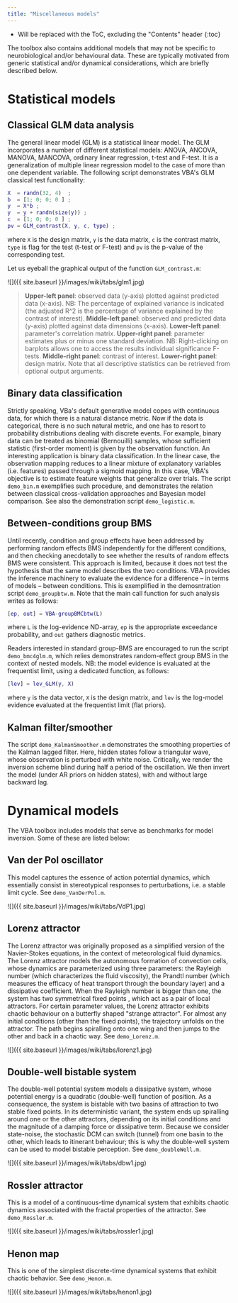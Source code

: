 ```yaml
---
title: "Miscellaneous models"
---
```

* Will be replaced with the ToC, excluding the "Contents" header
{:toc}

The toolbox also contains additional models that may not be specific to neurobiological and/or behavioural data. These are typically motivated from generic statistical and/or dynamical considerations, which are briefly described below.

# Statistical models

## Classical GLM data analysis

The general linear model (GLM) is a statistical linear model. The GLM incorporates a number of different statistical models: ANOVA, ANCOVA, MANOVA, MANCOVA, ordinary linear regression, t-test and F-test. It is a generalization of multiple linear regression model to the case of more than one dependent variable. The following script demonstrates VBA's GLM classical test functionality:

```matlab
X  = randn(32, 4)  ;
b  = [1; 0; 0; 0 ] ;
y  = X*b ;
y  = y + randn(size(y)) ;
c  = [1; 0; 0; 0 ] ;
pv = GLM_contrast(X, y, c, type) ;
```
where `X` is the design matrix, `y` is the data matrix, `c` is the contrast matrix, `type` is flag for the test (t-test or F-test) and `pv` is the p-value of the corresponding test.

Let us eyeball the graphical output of the function `GLM_contrast.m`:

![]({{ site.baseurl }}/images/wiki/tabs/glm1.jpg)

> **Upper-left panel**: observed data (y-axis) plotted against predicted data (x-axis). NB: The percentage of explained variance is indicated (the adjusted R^2 is the percentage of variance explained by the contrast of interest). **Middle-left panel**: observed and predicted data (y-axis) plotted against data dimensions (x-axis). **Lower-left panel**: parameter's correlation matrix. **Upper-right panel**: parameter estimates plus or minus one standard deviation. NB: Right-clicking on barplots allows one to access the results individual significance F-tests. **Middle-right panel**: contrast of interest. **Lower-right panel**: design matrix. Note that all descriptive statistics can be retrieved from optional output arguments.

## Binary data classification

Strictly speaking, VBa's default generative model copes with continuous data, for which there is a natural distance metric. Now if the data is categorical, there is no such natural metric, and one has to resort to probability distributions dealing with discrete events. For example, binary data can be treated as binomial (Bernouilli) samples, whose sufficient statistic (first-order moment) is given by the observation function. An interesting application is binary data classification. In the linear case, the observation mapping reduces to a linear mixture of explanatory variables (i.e. features) passed through a sigmoid mapping. In this case, VBA's objective is to estimate feature weights that generalize over trials. The script `demo_bin.m` exemplifies such procedure, and demonstrates the relation between classical cross-validation approaches and Bayesian model comparison. See also the demonstration script `demo_logistic.m`.

## Between-conditions group BMS

Until recently, condition and group effects have been addressed by performing random effects BMS independently for the different conditions, and then checking anecdotally to see whether the results of random effects BMS were consistent. This approach is limited, because it does not test the hypothesis that the same model describes the two conditions. VBA provides the inference machinery to evaluate the evidence for a difference – in terms of models – between conditions. This is exemplified in the demosntration script `demo_groupbtw.m`. Note that the main call function for such analysis writes as follows:

```matlab
[ep, out] = VBA-groupBMCbtw(L)
```
where `L` is the log-evidence ND-array, `ep` is the appropriate exceedance probability, and `out` gathers diagnostic metrics.

Readers interested in standard group-BMS are encouraged to run the script `demo_bmc4glm.m`, which relies demonstrates random-effect group BMS in the context of nested models. NB: the model evidence is evaluated at the frequentist limit, using a dedicated function, as follows:

```matlab
[lev] = lev_GLM(y, X)
```
where `y` is the data vector, `X` is the design matrix, and `lev` is the log-model evidence evaluated at the frequentist limit (flat priors).

## Kalman filter/smoother

The script `demo_KalmanSmoother.m` demonstrates the smoothing properties of the Kalman lagged filter.
Here, hidden states follow a triangular wave, whose observation is perturbed with white noise. Critically, we render the inversion scheme blind during half a period of the oscillation. We then invert the model (under AR priors on hidden states), with and without large backward lag.

# Dynamical models

The VBA toolbox includes models that serve as benchmarks for model inversion. Some of these are listed below:

## Van der Pol oscillator

This model captures the essence of action potential dynamics, which essentially consist in stereotypical responses to perturbations, i.e. a stable limit cycle. See `demo_VanDerPol.m`.

![]({{ site.baseurl }}/images/wiki/tabs/VdP1.jpg)

## Lorenz attractor

The Lorenz attractor was originally proposed as a simplified version of the Navier-Stokes equations, in the context of meteorological fluid dynamics. The Lorenz attractor models the autonomous formation of convection cells, whose dynamics are parameterized using three parameters: the Rayleigh number (which characterizes the fluid viscosity),  the Prandtl number (which measures the efficacy of heat transport through the boundary layer) and a dissipative coefficient. When the Rayleigh number is bigger than one, the system has two symmetrical fixed points , which act as a pair of local attractors. For certain parameter values, the Lorenz attractor exhibits chaotic behaviour on a butterfly shaped "strange attractor". For almost any initial conditions (other than the fixed points), the trajectory unfolds on the attractor. The path begins spiralling onto one wing and then jumps to the other and back in a chaotic way. See `demo_Lorenz.m`.

![]({{ site.baseurl }}/images/wiki/tabs/lorenz1.jpg)

## Double-well bistable system

The double-well potential system models a dissipative system, whose potential energy is a quadratic (double-well) function of position. As a consequence, the system is bistable with two basins of attraction to two stable fixed points. In its deterministic variant, the system ends up spiralling around one or the other attractors, depending on its initial conditions and the magnitude of a damping force or dissipative term. Because we consider state-noise, the stochastic DCM can switch (tunnel) from one basin to the other, which leads to itinerant behaviour; this is why the double-well system can be used to model bistable perception. See `demo_doubleWell.m`.

![]({{ site.baseurl }}/images/wiki/tabs/dbw1.jpg)

## Rossler attractor

This is a model of a continuous-time dynamical system that exhibits chaotic dynamics associated with the fractal properties of the attractor. See `demo_Rossler.m`.

![]({{ site.baseurl }}/images/wiki/tabs/rossler1.jpg)

## Henon map

This is one of the simplest discrete-time dynamical systems that exhibit chaotic behavior. See `demo_Henon.m`.

![]({{ site.baseurl }}/images/wiki/tabs/henon1.jpg)
